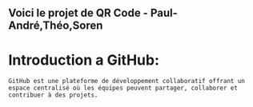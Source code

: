 ## Voici le projet de QR Code - Paul-André,Théo,Soren

# Introduction a GitHub:
    GitHub est une plateforme de développement collaboratif offrant un espace centralisé où les équipes peuvent partager, collaborer et contribuer à des projets.